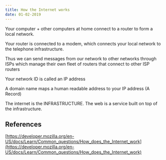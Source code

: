 ```yaml
---
title: How the Internet works
date: 01-02-2019
---
```


Your computer + other computers at home connect to a router to form a local network.

Your router is connected to a modem, which connects your local network to the telephone infrastructure.

Thus we can send messages from our network to other networks through ISPs which manage their own fleet of routers that connect to other ISP routers

Your network ID is called an IP address

A domain name maps a human readable address to your IP address (A Record)

The internet is the INFRASTRUCTURE. The web is a service built on top of the infrastructure.

## References

[https://developer.mozilla.org/en-US/docs/Learn/Common_questions/How_does_the_Internet_work](https://developer.mozilla.org/en-US/docs/Learn/Common_questions/How_does_the_Internet_work)